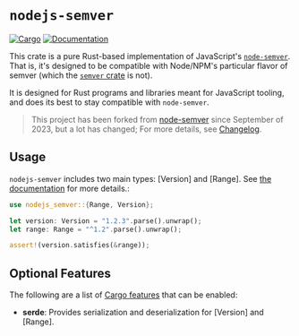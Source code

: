 # `nodejs-semver`

[![Cargo](https://img.shields.io/crates/v/nodejs-semver.svg)](https://crates.io/crates/nodejs-semver)
[![Documentation](https://docs.rs/nodejs-semver/badge.svg)](https://docs.rs/nodejs-semver)

This crate is a pure Rust-based implementation of JavaScript's
[`node-semver`](https://npm.im/semver). That is, it's designed to be
compatible with Node/NPM's particular flavor of semver (which the [`semver`
crate](https://crates.io/crates/semver) is not).

It is designed for Rust programs and libraries meant for JavaScript tooling,
and does its best to stay compatible with `node-semver`.

> This project has been forked from [node-semver](https://github.com/felipesere/node-semver-rs) since September of 2023, but a lot has changed; For more details, see [Changelog](https://github.com/cijiugechu/nodejs-semver/blob/main/CHANGELOG.md).

## Usage

`nodejs-semver` includes two main types: [Version] and [Range]. See [the
documentation](https://docs.rs/nodejs-semver) for more details.:

```rust
use nodejs_semver::{Range, Version};

let version: Version = "1.2.3".parse().unwrap();
let range: Range = "^1.2".parse().unwrap();

assert!(version.satisfies(&range));
```

## Optional Features

The following are a list of [Cargo features](https://doc.rust-lang.org/stable/cargo/reference/features.html#the-features-section) that can be enabled:

- **serde**: Provides serialization and deserialization for [Version] and [Range]. 
